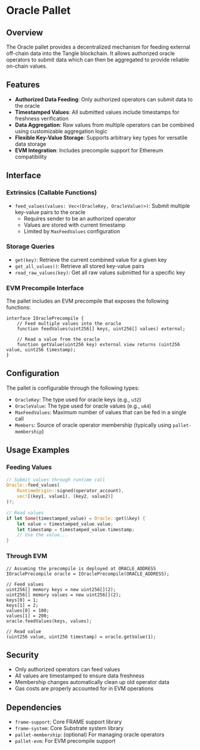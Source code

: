 # Oracle Pallet

## Overview

The Oracle pallet provides a decentralized mechanism for feeding external off-chain data into the Tangle blockchain. It allows authorized oracle operators to submit data which can then be aggregated to provide reliable on-chain values.

## Features

- **Authorized Data Feeding**: Only authorized operators can submit data to the oracle
- **Timestamped Values**: All submitted values include timestamps for freshness verification
- **Data Aggregation**: Raw values from multiple operators can be combined using customizable aggregation logic
- **Flexible Key-Value Storage**: Supports arbitrary key types for versatile data storage
- **EVM Integration**: Includes precompile support for Ethereum compatibility

## Interface

### Extrinsics (Callable Functions)

- `feed_values(values: Vec<(OracleKey, OracleValue)>)`: Submit multiple key-value pairs to the oracle
  - Requires sender to be an authorized operator
  - Values are stored with current timestamp
  - Limited by `MaxFeedValues` configuration

### Storage Queries

- `get(key)`: Retrieve the current combined value for a given key
- `get_all_values()`: Retrieve all stored key-value pairs
- `read_raw_values(key)`: Get all raw values submitted for a specific key

### EVM Precompile Interface

The pallet includes an EVM precompile that exposes the following functions:

```solidity
interface IOraclePrecompile {
    // Feed multiple values into the oracle
    function feedValues(uint256[] keys, uint256[] values) external;
    
    // Read a value from the oracle
    function getValue(uint256 key) external view returns (uint256 value, uint256 timestamp);
}
```

## Configuration

The pallet is configurable through the following types:

- `OracleKey`: The type used for oracle keys (e.g., `u32`)
- `OracleValue`: The type used for oracle values (e.g., `u64`)
- `MaxFeedValues`: Maximum number of values that can be fed in a single call
- `Members`: Source of oracle operator membership (typically using `pallet-membership`)

## Usage Examples

### Feeding Values

```rust
// Submit values through runtime call
Oracle::feed_values(
    RuntimeOrigin::signed(operator_account),
    vec![(key1, value1), (key2, value2)]
)?;

// Read values
if let Some(timestamped_value) = Oracle::get(&key) {
    let value = timestamped_value.value;
    let timestamp = timestamped_value.timestamp;
    // Use the value...
}
```

### Through EVM

```solidity
// Assuming the precompile is deployed at ORACLE_ADDRESS
IOraclePrecompile oracle = IOraclePrecompile(ORACLE_ADDRESS);

// Feed values
uint256[] memory keys = new uint256[](2);
uint256[] memory values = new uint256[](2);
keys[0] = 1;
keys[1] = 2;
values[0] = 100;
values[1] = 200;
oracle.feedValues(keys, values);

// Read value
(uint256 value, uint256 timestamp) = oracle.getValue(1);
```

## Security

- Only authorized operators can feed values
- All values are timestamped to ensure data freshness
- Membership changes automatically clean up old operator data
- Gas costs are properly accounted for in EVM operations

## Dependencies

- `frame-support`: Core FRAME support library
- `frame-system`: Core Substrate system library
- `pallet-membership`: (optional) For managing oracle operators
- `pallet-evm`: For EVM precompile support
